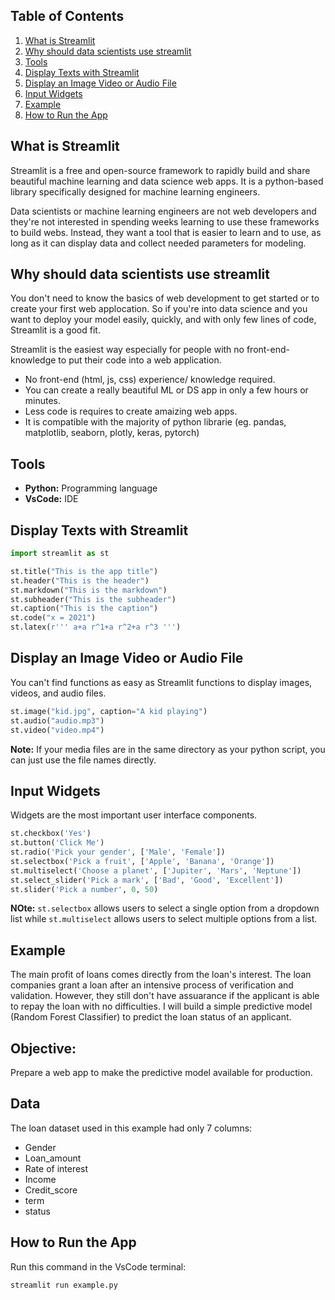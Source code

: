 ## Table of Contents

1. [What is Streamlit](#What-is-Streamlit?)
2. [Why should data scientists use streamlit](#Why-should-data-scientists-use-streamlit)
3. [Tools](#Tools)
4. [Display Texts with Streamlit](#Display-Texts-with-Streamlit)
5. [Display an Image Video or Audio File](#Display-an-Image-Video-or-Audio-File)
6. [Input Widgets](#Input-Widgets)
7. [Example](#Example)
8. [How to Run the App](#How-to-Run-the-App)

## What is Streamlit

Streamlit is a free and open-source framework to rapidly build and share beautiful machine learning and data science web apps. It is a python-based library specifically designed for machine learning engineers. 

Data scientists or machine learning engineers are not web developers and they're not interested in spending weeks learning to use these frameworks to build webs. Instead, they want a tool that is easier to learn and to use, as long as it can display data and collect needed parameters for modeling.

## Why should data scientists use streamlit

You don't need to know the basics of web  development to get started or to create your first web applocation. So if you're into data science and you want to deploy your model easily, quickly, and with only few lines of code, Streamlit is a good fit.

Streamlit is the easiest way especially for people with no front-end-knowledge to put their code into a web application.

  * No front-end (html, js, css) experience/ knowledge required.
  * You can create a really beautiful ML or DS app in only a few hours or minutes.
  * Less code is requires to create amaizing web apps.
  * It is compatible with the majority of python librarie (eg. pandas, matplotlib, seaborn, plotly, keras, pytorch)

## Tools

* **Python:** Programming language
* **VsCode:** IDE

## Display Texts with Streamlit

```python
import streamlit as st

st.title("This is the app title")
st.header("This is the header")
st.markdown("This is the markdown")
st.subheader("This is the subheader")
st.caption("This is the caption")
st.code("x = 2021")
st.latex(r''' a+a r^1+a r^2+a r^3 ''')
```

## Display an Image Video or Audio File

You can't find functions as easy as Streamlit functions to display images, videos, and audio files.

```python
st.image("kid.jpg", caption="A kid playing")
st.audio("audio.mp3")
st.video("video.mp4")
```
**Note:** If your media files are in the same directory as your python script, you can just use the file names directly.

## Input Widgets

Widgets are the most important user interface components.

```python
st.checkbox('Yes')
st.button('Click Me')
st.radio('Pick your gender', ['Male', 'Female'])
st.selectbox('Pick a fruit', ['Apple', 'Banana', 'Orange'])
st.multiselect('Choose a planet', ['Jupiter', 'Mars', 'Neptune'])
st.select_slider('Pick a mark', ['Bad', 'Good', 'Excellent'])
st.slider('Pick a number', 0, 50)
```

**NOte:** `st.selectbox` allows users to select a single option from a dropdown list while `st.multiselect` allows users to select multiple options from a list.

## Example

The main profit of loans comes directly from the loan's interest. The loan companies grant a loan after an intensive process of verification and validation. However, they still don't have assuarance if the applicant is able to repay the loan with no difficulties. I will build a simple predictive model (Random Forest Classifier) to predict the loan status of an applicant.

## Objective:

Prepare a web app to make the predictive model available for production.

## Data

The loan dataset used in this example had only 7 columns:
* Gender
* Loan_amount
* Rate of interest
* Income
* Credit_score
* term
* status

## How to Run the App

Run this command in the VsCode terminal:

```streamlit run example.py```


